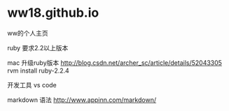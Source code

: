 # ww18.github.io
ww的个人主页

ruby 要求2.2以上版本

mac 升级ruby版本
http://blog.csdn.net/archer_sc/article/details/52043305
rvm install ruby-2.2.4

开发工具  vs code

markdown 语法
http://www.appinn.com/markdown/